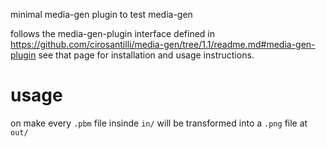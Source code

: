 minimal media-gen plugin to test media-gen

follows the media-gen-plugin interface defined in https://github.com/cirosantilli/media-gen/tree/1.1/readme.md#media-gen-plugin
see that page for installation and usage instructions.

# usage

on make every `.pbm` file insinde `in/` will be transformed into a `.png` file at `out/`
